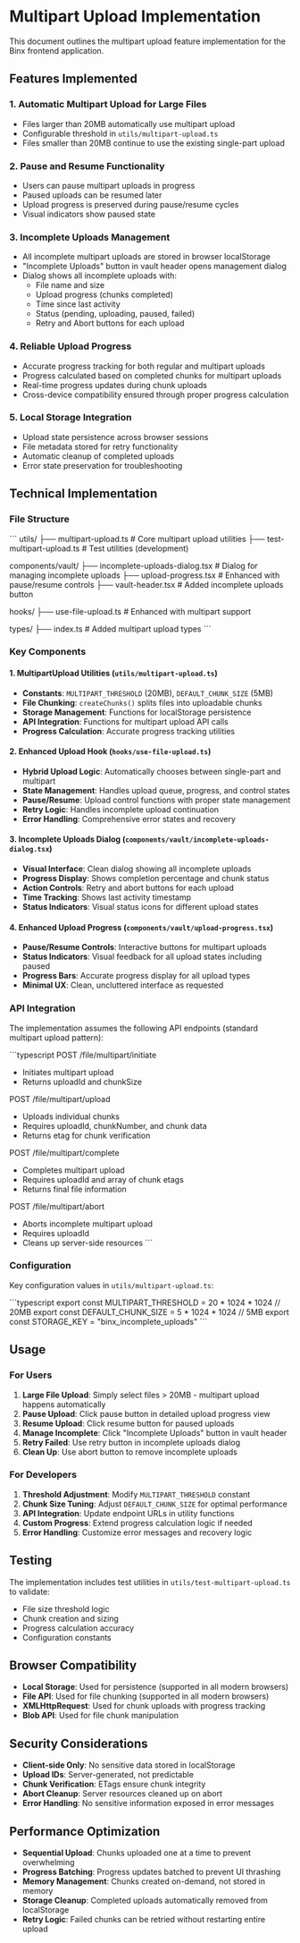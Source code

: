 # Multipart Upload Implementation

This document outlines the multipart upload feature implementation for the Binx frontend application.

## Features Implemented

### 1. **Automatic Multipart Upload for Large Files**
- Files larger than 20MB automatically use multipart upload
- Configurable threshold in `utils/multipart-upload.ts`
- Files smaller than 20MB continue to use the existing single-part upload

### 2. **Pause and Resume Functionality**
- Users can pause multipart uploads in progress
- Paused uploads can be resumed later
- Upload progress is preserved during pause/resume cycles
- Visual indicators show paused state

### 3. **Incomplete Uploads Management**
- All incomplete multipart uploads are stored in browser localStorage
- "Incomplete Uploads" button in vault header opens management dialog
- Dialog shows all incomplete uploads with:
  - File name and size
  - Upload progress (chunks completed)
  - Time since last activity
  - Status (pending, uploading, paused, failed)
  - Retry and Abort buttons for each upload

### 4. **Reliable Upload Progress**
- Accurate progress tracking for both regular and multipart uploads
- Progress calculated based on completed chunks for multipart uploads
- Real-time progress updates during chunk uploads
- Cross-device compatibility ensured through proper progress calculation

### 5. **Local Storage Integration**
- Upload state persistence across browser sessions
- File metadata stored for retry functionality
- Automatic cleanup of completed uploads
- Error state preservation for troubleshooting

## Technical Implementation

### File Structure

\`\`\`
utils/
├── multipart-upload.ts        # Core multipart upload utilities
├── test-multipart-upload.ts   # Test utilities (development)

components/vault/
├── incomplete-uploads-dialog.tsx  # Dialog for managing incomplete uploads
├── upload-progress.tsx           # Enhanced with pause/resume controls
├── vault-header.tsx             # Added incomplete uploads button

hooks/
├── use-file-upload.ts           # Enhanced with multipart support

types/
├── index.ts                     # Added multipart upload types
\`\`\`

### Key Components

#### 1. **MultipartUpload Utilities** (`utils/multipart-upload.ts`)
- **Constants**: `MULTIPART_THRESHOLD` (20MB), `DEFAULT_CHUNK_SIZE` (5MB)
- **File Chunking**: `createChunks()` splits files into uploadable chunks
- **Storage Management**: Functions for localStorage persistence
- **API Integration**: Functions for multipart upload API calls
- **Progress Calculation**: Accurate progress tracking utilities

#### 2. **Enhanced Upload Hook** (`hooks/use-file-upload.ts`)
- **Hybrid Upload Logic**: Automatically chooses between single-part and multipart
- **State Management**: Handles upload queue, progress, and control states
- **Pause/Resume**: Upload control functions with proper state management
- **Retry Logic**: Handles incomplete upload continuation
- **Error Handling**: Comprehensive error states and recovery

#### 3. **Incomplete Uploads Dialog** (`components/vault/incomplete-uploads-dialog.tsx`)
- **Visual Interface**: Clean dialog showing all incomplete uploads
- **Progress Display**: Shows completion percentage and chunk status
- **Action Controls**: Retry and abort buttons for each upload
- **Time Tracking**: Shows last activity timestamp
- **Status Indicators**: Visual status icons for different upload states

#### 4. **Enhanced Upload Progress** (`components/vault/upload-progress.tsx`)
- **Pause/Resume Controls**: Interactive buttons for multipart uploads
- **Status Indicators**: Visual feedback for all upload states including paused
- **Progress Bars**: Accurate progress display for all upload types
- **Minimal UX**: Clean, uncluttered interface as requested

### API Integration

The implementation assumes the following API endpoints (standard multipart upload pattern):

\`\`\`typescript
POST /file/multipart/initiate
- Initiates multipart upload
- Returns uploadId and chunkSize

POST /file/multipart/upload  
- Uploads individual chunks
- Requires uploadId, chunkNumber, and chunk data
- Returns etag for chunk verification

POST /file/multipart/complete
- Completes multipart upload
- Requires uploadId and array of chunk etags
- Returns final file information

POST /file/multipart/abort
- Aborts incomplete multipart upload
- Requires uploadId
- Cleans up server-side resources
\`\`\`

### Configuration

Key configuration values in `utils/multipart-upload.ts`:

\`\`\`typescript
export const MULTIPART_THRESHOLD = 20 * 1024 * 1024 // 20MB
export const DEFAULT_CHUNK_SIZE = 5 * 1024 * 1024   // 5MB
export const STORAGE_KEY = "binx_incomplete_uploads"
\`\`\`

## Usage

### For Users
1. **Large File Upload**: Simply select files > 20MB - multipart upload happens automatically
2. **Pause Upload**: Click pause button in detailed upload progress view
3. **Resume Upload**: Click resume button for paused uploads
4. **Manage Incomplete**: Click "Incomplete Uploads" button in vault header
5. **Retry Failed**: Use retry button in incomplete uploads dialog
6. **Clean Up**: Use abort button to remove incomplete uploads

### For Developers
1. **Threshold Adjustment**: Modify `MULTIPART_THRESHOLD` constant
2. **Chunk Size Tuning**: Adjust `DEFAULT_CHUNK_SIZE` for optimal performance
3. **API Integration**: Update endpoint URLs in utility functions
4. **Custom Progress**: Extend progress calculation logic if needed
5. **Error Handling**: Customize error messages and recovery logic

## Testing

The implementation includes test utilities in `utils/test-multipart-upload.ts` to validate:
- File size threshold logic
- Chunk creation and sizing
- Progress calculation accuracy
- Configuration constants

## Browser Compatibility

- **Local Storage**: Used for persistence (supported in all modern browsers)
- **File API**: Used for file chunking (supported in all modern browsers)  
- **XMLHttpRequest**: Used for chunk uploads with progress tracking
- **Blob API**: Used for file chunk manipulation

## Security Considerations

- **Client-side Only**: No sensitive data stored in localStorage
- **Upload IDs**: Server-generated, not predictable
- **Chunk Verification**: ETags ensure chunk integrity
- **Abort Cleanup**: Server resources cleaned up on abort
- **Error Handling**: No sensitive information exposed in error messages

## Performance Optimization

- **Sequential Upload**: Chunks uploaded one at a time to prevent overwhelming
- **Progress Batching**: Progress updates batched to prevent UI thrashing
- **Memory Management**: Chunks created on-demand, not stored in memory
- **Storage Cleanup**: Completed uploads automatically removed from localStorage
- **Retry Logic**: Failed chunks can be retried without restarting entire upload
